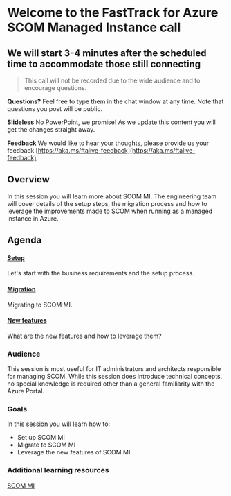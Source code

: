 # Welcome to the FastTrack for Azure SCOM Managed Instance call
## We will start 3-4 minutes after the scheduled time to accommodate those still connecting

> This call will not be recorded due to the wide audience and to encourage questions.

**Questions?** Feel free to type them in the chat window at any time. Note that questions you post will be public. 

**Slideless** No PowerPoint, we promise! As we update this content you will get the changes straight away.

**Feedback** We would like to hear your thoughts, please provide us your feedback [https://aka.ms/ftalive-feedback](https://aka.ms/ftalive-feedback).

## Overview

In this session you will learn more about SCOM MI. The engineering team will cover details of the setup steps, the migration process and how to leverage the improvements made to SCOM when running as a managed instance in Azure.

## Agenda

#### [Setup](setup.md) 
Let's start with the business requirements and the setup process.

#### [Migration](migration.md) 
Migrating to SCOM MI.
  
#### [New features](newfeatures.md) 
What are the new features and how to leverage them?

### Audience

This session is most useful for IT administrators and architects responsible for managing SCOM. While this session does introduce technical concepts, no special knowledge is required other than a general familiarity with the Azure Portal.

### Goals

In this session you will learn how to:

- Set up SCOM MI
- Migrate to SCOM MI
- Leverage the new features of SCOM MI

### Additional learning resources

[SCOM MI](https://docs.microsoft.com/en-us/azure/azure-monitor/insights/scom-mi-overview)